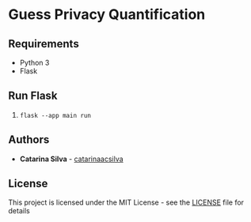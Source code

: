 # Guess Privacy Quantification


## Requirements

- Python 3
- Flask



## Run Flask

1. `flask --app main run`



## Authors

* **Catarina Silva** - [catarinaacsilva](https://github.com/catarinaacsilva)

## License

This project is licensed under the MIT License - see the [LICENSE](LICENSE) file for details